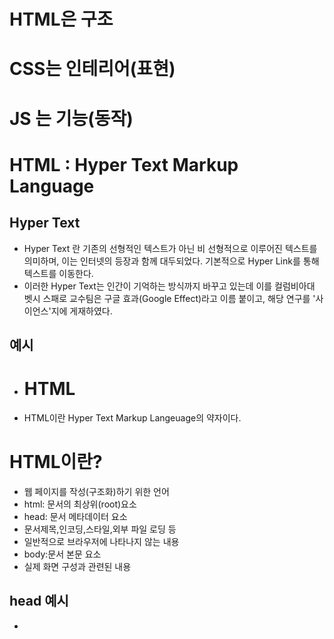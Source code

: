 # HTML은 구조
# CSS는 인테리어(표현)
# JS 는 기능(동작)
# HTML : Hyper Text Markup Language
## Hyper Text
- Hyper Text 란 기존의 선형적인 텍스트가 아닌 비 선형적으로 이루어진 텍스트를 의미하며, 이는 인터넷의 등장과 함께 대두되었다. 기본적으로 Hyper Link를 통해 텍스트를 이동한다.
- 이러한 Hyper Text는 인간이 기억하는 방식까지 바꾸고 있는데 이를 컬럼비아대 벳시 스패로 교수팀은 구글 효과(Google Effect)라고 이름 붙이고, 해당 연구를 '사이언스'지에 게재하였다.
## 예시
- <h1>HTML</h1>
- <p>HTML이란 Hyper Text Markup Langeuage의 약자이다.
# HTML이란?
- 웹 페이지를 작성(구조화)하기 위한 언어
- html: 문서의 최상위(root)요소
- head: 문서 메타데이터 요소
- 문서제목,인코딩,스타일,외부 파일 로딩 등
- 일반적으로 브라우저에 나타나지 않는 내용
- body:문서 본문 요소
- 실제 화면 구성과 관련된 내용
## head 예시
- <title>:브라우저 상단 타이틀
- <meta>: 문서 레벨 메타데이터 요소
- <link>: 외부 리소스 연결 요소(CSS파일,favicon 등)
- <script>:스크립트 요소(JavaScript파일/코드)
- <style>: CSS직접 작성
## 요소
- HTML 요소는 시작 태그와 종료 태그 그리고 태그 사이에 위치한 내용으로 구성
- 요소는 태그로 컨텐츠(내용)를 감싸는 것으로 그 정보의 성격과 의미를 정의
- 내용이 없는 태그들도 존재(닫는 태그가 없음)
- br,hr,img,input,link,meta
- 요소는 중첩(nested)될 수 있음
- 요소의 중첩을 통해 하나의 문서를 구조화
- 여는 태그와 닫는 태그의 쌍을 잘 확인해야함
- 오류를 반환하는 것이 아닌 그냥 레이아웃이 깨진 상태로 출력되기 때문에, 디버깅이 힘들어 질 수 있음
## 속성
- 속성을 통해 태그의 부가적인 정보를 설정할 수 있음
- 요소는 속성을 가질 수 있으며, 경로나 크기와 같은 추가적인 정보를 제공
- 요소의 시작 태그에 작성하며 보통 이름과 값이 하나의 쌍으로 존재
- 태그와 상관없이 사용 가능한 속성(HTML Global Attribute)들도 있음
## HTML Global Attribute
- 모든 HTML요소가 공통으로 사용할 수 있는 대표적인 속성(몇몇 요소에는 아무 효과가 없을 수 있음)
- id : 문서 전체에서 유일한 고유 식별자 지정
- class : 공백으로 구분된 해당 요소의 클래스의 목록(CSS,JS에서 요소를 선택하거나 접근)
- data-* : 페이지에 개인 사용자 정의 데이터를 저장하기 위해 사용
- style : inline 스타일
- title : 요소에 대한 추가 정보 지정
- tabindex : 요소의 탭 순서
# 시맨틱 태그
- HTML 태그가 특정 목적, 역할 및 의미적 가치(semantic value)를 가지는 것
- 예를 들어 h1 태그는 "이 페이지에서 최상위 제목"인 텍스트를 감싸는 역할(또는 의미)을 나타냄
- Non semantic 요소로는 div,sapn 등이 있으며 a,form,table 태그들도 시맨틱 태그로 볼 수 있음
- HTML5에서는 기존에 단순히 콘텐츠의 구획을 나타내기 위해 사용한 div 태그를 대체하여 사용하기 위해 의미론적 요소를 담은 태그들이 추가됨
- 대표적인 시맨틱 태그 모록
- header : 문서 전체나 섹션의 헤더(머리말 부분)
- nav: 내비게이션
- aside : 사이드에 위치한 공간, 메인 콘텐츠와 관련성이 적은 콘텐츠
- section 문서의 일반적인 구분, 컨텐츠의 그룹을 표현
- article 문서 페이지 사이트 안에서 독립적으로 구분되는 영역
- footer 문서 전체나 섹션의 푸터(마지막 부분)
## 시맨틱 태그 사용 해야 하는 이유
- 의미론적 마크업
- 개발자 및 사용자 뿐만 아니라 검색엔진 등에 의미 있는 정보의 그룹을 태그로 표현
- 단순히 구역을 나누는 것 뿐만 아니라 '의미'를 가지는 태그들을 활용하기 위한 노력
- 요소의 이미가 명확해지기 때문에 코드의 가독성을 높이고 유지보수를 쉽게 함
- 검색 엔진 최적화(SEO)를 위해서 메타태그, 시맨틱 태그 등을 통한 마크업을 효과적으로 활용 해야함
# 렌더링(Rendering)
- 웹사이트 코드를 사용자가 보게 되는 웹 사이트로 바꾸는 과정
## DMO(Document Object Model)트리
- 텍스트 파일인 HTML 문서를 브라우저에서 렌더링 하기 위한 구조
- HTML 문서에 대한 모델을 구성함
- HTML 문서 내의 각 요소에 접근 / 수정에 필요한 프로퍼티와 메서드를 제공함
# 인라인/ 블록 요소
- HTML 요소는 크게 인라인/블록 요소로 나눔
- 인라인 요소는 글자처럼 취급
- 블록 요소는 한 줄 모두 사용
# 텍스트 요소
- a : href 속성을 활용하여 다른 URL로 연결하는 하이퍼링크 생성
- b strong 굵은 글씨 요소 중요한 강조하고자 하는 요소(보통 긁은 글씨로 표현)
- i em 기울임 글씨 요소 중요한 강조하고자 하는 요소(보통 기울임 글씨로 표현)
- br 텍스트 내에 줄 바꿈 생성
- img src 속성을 활용하여 이미지 표현
- span 의미 없는 인라인 컨테이너
- p 하나의 문단
- hr 문단 레벨 요소에서의 주제의 분리를 의미하며 수평선으로 표현됨(A Horizontal Rule)
- ol ul 순서가 있는 리스트 순서가 없는 리스트
- pre HTML에 작성한 내용을 그대로 표현 보통 고정폭 글꼴이 사용되고 공백문자를 유지
- blockquote 텍스트가 긴 인용문 주로 들여쓰기를 한 것으로 표현됨
- div 의미 없는 블록 레벨 컨테이너
## form
- form은 정보(데이터)를 서버에 제출하기 위해 사용하는 태그
- action : form을 처리할 서버의 URL
- method form을 제출할 때 사용할 HTTP 메서드
- enctype : method가 post인 경우 데이터의 유형
- applicationx-www-form-wrlencoded : 기본값
- multipart/form-data:파일 전송시(input type이 file인 경우)
- text/plain : HTML5 디버깅 용(잘 사용되지 않음)
## input
- 다양한 타입을 가지는 입력 데이터 유형과 위젯이 제공됨 label과 함께 보통 사용
- input 대표적인 속성
- name: form control에 적용되는 이름
- value form control에 적용되는 값
- required readonly autofocus autocomplete disabled 등
- label을 클릭하여 input 자체의 초점을 맞추거나 활성화 시킬 수 있음
- 사용자는 선택할 수 있는 영역이 늘어나 웹/모바일(터치) 환경에서 편하게 사용할 수 있음
- label과 input 입력의 관계가 시각적 뿐만 아니라 화면리더기에서도 label을 읽어 쉽게 내용을 확인 할 수 있도록 함
- input에 id 속성을 label에는 for 속성을 활용하여 상호 연관을 시킴
- input유형 - 일반
- 일반적으로 입력을 받기 위하여 제공되며 타입별로 HTML기본 검증 혹은 추가 속성을 활용할 수 있음
- text 일반 텍스트 입력
- password 입력 시 값이 보이지 않고 문자를 특수기호(*)로 표현
- email 이메일 형식이 아닌 경우 form 제출 불가
- number min max step 속성을 활용하여 숫자 범위 설정 가능
- file accept 속성을 활용하여 파일 타입 지정 가능
- 일반적으로 label 태그와 함께 사용하여 선택 항목을 작성함
- 동일 항목에 대하여는 name을 지정하고 선택된 항목에 대한 value를 지정해야함
- checkbox : 다중 선택
- radio 단일 선택
- color color picker
- date date picker
- hidden input을 활용하여 사용자 입력을 받지 않고 서버에 전송되어야 하는 값을 설정
- hidden 사용자에게 보이지 않는 input 요소의 동작은 type에 따라 달라지므로, 각각의 내용을 숙지할 것
# CSS : Cascading Style Sheets
## 스타일을 지정하기 위한 언어 선택하고, 스타일을 지정한다
- CSS 구문은 선택자를 통해 스타일을 지정할 HTML 요소를 선택
- 중괄호 안에서는 속성과 값, 하나의 쌍으로 이루어진 선언을 진행
- 각 쌍은 선택한 요소의 속성, 속성에 부여할 값을 의미
- 속성 : 어떤 스타일 기능을 변경할지 결정
- 값 : 어떻게 스타일 기능을 변경할지 결정
- 인라인 인라인을 쓰게 되면 실수가 잦아짐(중복도 있을 것이고, 찾기가 어려움)
- 내부참조(embedding) - style 내부 참조를 쓰게 되면 코드가 너무 길어짐
- 외부 참조(link file) - 분리된 CSS 파일 가장 많이 쓰는 방식
- styles 해당 요소에 선언된 모든 CSS
- computed  해당 요소에 최종 계산된 CSS
## 선택자 유형
- 기본 선택자 전체 선택자(*) 요소 선택자(a) 클래스 선택자 (.my_class)아이디 선택자(#my_id) 속성 선택자
- 결합자 자손 결합자 자식 결합자 일반 형제 결합자 인접 형제 결합자
- 의사 클래스/요소 링크 동적 의사 클래스 구조적 의사 클래스 기타 의사 클래스 의사 엘리먼트 속성 선택자
- +는 바로 붙어 있어야하고, ~는 떨어져있어도 괜찮다 >직계 띄어쓰기 자손
## CSS 선택자 정리
- 요소 선택자 HTML 태그를 직접 선택
- 클래스 선택자 마침표 문자로 시작하며 해당 클래스가 적용된 항목을 선택
- 아이디 선택자 # 문자로 시작하며 해당 아이디가 적용된 항목을 선택
- 일반적으로 하나의 문서에 1번만 사용
- 여러 번 사용해도 동작하지만 단일 id를 사용하는 것을 권장
## CSS 적용 우선순위
- CSS 우선순위를 아래오 ㅏ같이 그룹을 지어볼 수 있다.
- 1.중요도(Importance) - 사용시 주의 !important
- 2.우선순위(Specificity) 인라인>id>class,속성,pseudo-class>요소,pseudo-elemnet
- 3.CSS파일 로딩 순서
## CSS 상속
- CSS는 상속을 통해 부모 요소의 속성을 자식에게 상속한다
- 속성(프로퍼티)중에는 상속이 되는 것과 되지 않는 것들이 있다.
- 상속 되는 것 예시
- 예) Text 관련 요소(font,color,text-align),opacity,visibility등
- 상속되지 않는 것 예시
- 예)Box model 관련 요소(width,height,margin,padding,border,box-sizing-display), Position관련 요소(position,top/right/bottom/left,z-index)등
## 크기 단위
- px(픽셀) 모니터 해상도의 한 화소인'픽셀'기준 픽셀의 크기는 변하지 않기 때문에 고정적인 단위
- % 백분율 단위 가변적인 레이아웃에서 자주 사용
## 크기 단위(viewport)
- 웹페이지를 방문한 유저에게 바로 보이게 되는 웹 컨텐츠의 영역
- 디바이스의  viewport를 기준으로 상대적인 사이즈가 결정됨
- vw,vh,vmin,vmax
- px는 브라우저의 크기를 변경해도 그대로
- vw는 브라우저의 크기에 따라 크기가 변함
## 색상 단위
- 색상 키워드(background-color: red;) 대소문자를 구분하지 않음 red,blue,black 과 같은 특정 색을 직접 글자로 나타냄
- RGB 색상 16진수 표기법 혹은 함수형 표기법을 사용해서 특정 색을 표현하는 방식
- HSL 색상 색상,채도,명도를 통해 특정 색을 표현하는 방식
- a는 alpha(투명도)
## CSS 문서 표현
- 텍스트 서체,서체스타일,자간,단어 간격,행간
- 컬러 배경
- 기타 HTML 태그별 스타일링
- 목록(li),표(table)
## 결합자
- 자손 결합자(공백) selectorA 하위의 모든 selectorB 요소
- 자식 결합자(>) selectorA 바로 아래의 selectorB 요소
- 일반 형제 결합자(~) slectorA의 형제 요소 중 뒤에 위치하는 selectorB 요소를 모두 선택
- 인접 형제 결합자(+)
- selectorA의 형제 요소 중 바로 뒤에 위치하는 selectorB 요소를 선택
## CSS 원칙 : 모든 요소는 네모(박스 모델)이고, 위에서부터 아래로, 왼쪽에서 오른쪽으로 쌓인다(좌측 상단에 배치)
- 모든 THML 요소는 box 형태로 되어 있음
- 하나의 박스는 네 부분(영역)으로 이루어짐 margin border padding content
- 기본적으로 모든 요소의 box-sizing은 content-box padding을 제외한 순수 contents 영역만을 box로 지정
- 다만, 우리가 일반적으로 영역을 볼 때는 border까지의 너비를 100px보는 것을 원함 그 경우 box-sizing을 border-box로 설정
## CSS 원칙 2 모든 요소는 네모(박스모델)이고, 좌측 상단에 배치 display에 따라 크기와 배치가 달라진다
- display: block 줄 바꿈이 일어나는 요소 화면 크기 전체의 가로 폭을 차지한다 블록 레벨 요소 안에 인라인 레벨 요소가 들어갈 수 있음
- display: inline 줄 바꿈이 일어나지 않는 행의 일부 요소 content 너비만큼 가로 폭을 차지한다 width height margin-top margint bottom 을 지정할 수 없다 상하 여백은 line-height로 지정한다
- 블록 레벨 요소와 인라인 레벨 요소 구분
- 대표적인 블록 레벨 요소 div/ul,il,li/p/hr/form 등
- 대표적인 인라인 레벨 요소 span/a/img/input,label/b,em,i,strong 등
- display: inline-block block과 inline 레벨 요소의 특징을 모두 가짐 inline처럼 한 줄에 표시할 수 있고 block 처럼 width height margin 속성을 모두 지정할 수 있음
- display: none 해당 요소를 화면에 표시하지 않고 공간조차 부여되지 않음 이와 비슷한 visibility:hidden은 해당 요소가 공간은 차지하나 화면에 표시만 하지 않는다. 이외 다양한 display 속성은 https://developer.mozilla.org/ko/docs/Web/CSS/display
- block의 기본 너비는 가질 수 있는 너비의 100%
## CSS position
- 문서 상에서 요소의 위치를 지정
- static : 모든 태그의 기본 값(기준 위치)
- 일반적인 요소의 배치 순서에 따름(좌측 상단)
- 부모 요소 내에서 배치될 때는 부모 요소의 위치를 기준으로 배치 됨
- 아래는 좌표 프로퍼티(top,bottom,left,right)를 사용하여 이동 가능
1. relative 상대위치 자기 자신의 static 위치를 기준으로 이동(normal flow 유지) 레이아웃에서 요소가 차지하는 공간은 static일 때와 같은(normal postion 대비 offset)
2. absolute : 절대 위치 요소를 일반적인 문서 흐름에서 제거 후 레이아웃에 공간을 차지하지 않음(normal flow에서 벗어남)
- static이 아닌 가장 가까이 있는 부모/조상 요소를 기준으로 이동(없는 경우 브라우저 화면 기준으로 이동)
3. fixed 고정 위치
- 요소를 일반적인 문서 흐름에서 제거 후 레이아웃에 공간을 차지하지 않음(normal flow에서 벗어남)
- 부모 요소와 관계 없이 viewport를 기준으로 이동 스크롤 시에도 항상 같은 곳에 위치함
4. sticky 스크롤에 따라 static - > fixed로 변경
- 속성을 적용한 박스는 평소에 문서 안에서 position: static 상태와 같이 일반적인 흐름에 따르지만 스크롤 위치가 임계점에 이르면 position: fixed와 같이 박스를 화면에 고정할 수 있는 속성
## position sticky
- sticky : 스크롤에 따라 static -> fixed로 변경
- 속성을 적용한 박스는 평소에 문서 안에서 position: static 상태와 같이 일반적인 흐름에 따르지만, 스크롤 위치가 임계점에 이르면 position: fixed와 같이 박스를 화면에 고정할 수 있는 속성
# CSS 원칙
- CSS 원칙 1,2 normal flow
- 모든 요소는 네모(박스모델), 좌측 상단에 배치
- display에 따라 크기와 배치가 달라짐
- css 원칙3
- position으로 위치의 기준을 변경
- relative : 본인의 원래 위치
- absolute 특정 부모의 위치
- fixed 화면의 위치
- sticky 기본적으로 static이나 스크롤 이동에 따라 fixed로 변경
# 개발자 도구
## 크롬 개발자 도구
- 웹 브라우저 크롬에서 제공하는 개발과 관련된 다양한 기능을 제공
- 주요기능 
- Elements DOM 탐색 및 CSS 확인 및 변경
- Styles 요소에 적용된 CSS 확인
- Computed 스타일이 계산된 최종 결과
- Event Listeners - 해당 요소에 적용된 이벤트(JS)
- Sources Network Performance Application Security Audits등
## Emmet
- div*3 p*3 
## MDN XX 검색(문서)
# margin
- margin 10 상하좌우 margin 2개쓰면 십자가 3개쓰면 나누기 네개쓰면 시계방향!